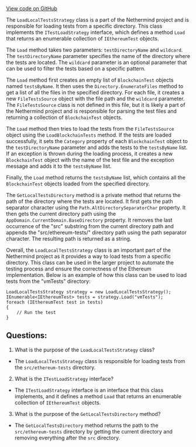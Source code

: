 [View code on GitHub](https://github.com/NethermindEth/nethermind/src/Nethermind/Ethereum.Test.Base/LoadLocalTestsStrategy.cs)

The `LoadLocalTestsStrategy` class is a part of the Nethermind project and is responsible for loading tests from a specific directory. This class implements the `ITestLoadStrategy` interface, which defines a method `Load` that returns an enumerable collection of `IEthereumTest` objects. 

The `Load` method takes two parameters: `testDirectoryName` and `wildcard`. The `testDirectoryName` parameter specifies the name of the directory where the tests are located. The `wildcard` parameter is an optional parameter that can be used to filter the tests based on a specific pattern. 

The `Load` method first creates an empty list of `BlockchainTest` objects named `testsByName`. It then uses the `Directory.EnumerateFiles` method to get a list of all the files in the specified directory. For each file, it creates a new `FileTestsSource` object with the file path and the `wildcard` parameter. The `FileTestsSource` class is not defined in this file, but it is likely a part of the Nethermind project and is responsible for parsing the test files and returning a collection of `BlockchainTest` objects.

The `Load` method then tries to load the tests from the `FileTestsSource` object using the `LoadBlockchainTests` method. If the tests are loaded successfully, it sets the `Category` property of each `BlockchainTest` object to the `testDirectoryName` parameter and adds the tests to the `testsByName` list. If an exception is thrown during the loading process, it creates a new `BlockchainTest` object with the name of the test file and the exception message and adds it to the `testsByName` list.

Finally, the `Load` method returns the `testsByName` list, which contains all the `BlockchainTest` objects loaded from the specified directory.

The `GetLocalTestsDirectory` method is a private method that returns the path of the directory where the tests are located. It first gets the path separator character using the `Path.AltDirectorySeparatorChar` property. It then gets the current directory path using the `AppDomain.CurrentDomain.BaseDirectory` property. It removes the last occurrence of the "src" substring from the current directory path and appends the "src/ethereum-tests/" directory path using the path separator character. The resulting path is returned as a string.

Overall, the `LoadLocalTestsStrategy` class is an important part of the Nethermind project as it provides a way to load tests from a specific directory. This class can be used in the larger project to automate the testing process and ensure the correctness of the Ethereum implementation. Below is an example of how this class can be used to load tests from the "vmTests" directory:

```
LoadLocalTestsStrategy strategy = new LoadLocalTestsStrategy();
IEnumerable<IEthereumTest> tests = strategy.Load("vmTests");
foreach (IEthereumTest test in tests)
{
    // Run the test
}
```
## Questions: 
 1. What is the purpose of the `LoadLocalTestsStrategy` class?
- The `LoadLocalTestsStrategy` class is responsible for loading tests from the `src/ethereum-tests` directory.

2. What is the `ITestLoadStrategy` interface?
- The `ITestLoadStrategy` interface is an interface that this class implements, and it defines a method `Load` that returns an enumerable collection of `IEthereumTest` objects.

3. What is the purpose of the `GetLocalTestsDirectory` method?
- The `GetLocalTestsDirectory` method returns the path to the `src/ethereum-tests` directory by getting the current directory and removing everything after the `src` directory.